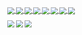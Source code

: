 <a href="https://github.com/OtaviOuu/Universo-Narrado-script">
  <img align="center" src="https://github-readme-stats.vercel.app/api/pin/?username=otaviouu&repo=Universo-Narrado-script&theme=tokyonight&utcOffset=37" />
</a>
<a href="https://github.com/OtaviOuu/UniBRData-scraper">
  <img align="center" src="https://github-readme-stats.vercel.app/api/pin/?username=otaviouu&repo=UniBRData-scraper&theme=tokyonight" />
</a>
<a href="https://github.com/OtaviOuu/T2Educacao-downloader">
  <img align="center" src="https://github-readme-stats.vercel.app/api/pin/?username=otaviouu&repo=T2Educacao-downloader&theme=tokyonight&utcOffset=73" />
</a>

<a href="https://github.com/OtaviOuu/mailingList-microservice">  
  <img align="center" src="https://github-readme-stats.vercel.app/api/pin/?username=otaviouu&repo=mailingList-microservice&theme=tokyonight&utcOffset=83" />
</a>
<a href="https://github.com/OtaviOuu/drop-one-drive-box">
  <img align="center" src="https://github-readme-stats.vercel.app/api/pin/?username=otaviouu&repo=drop-one-drive-box&theme=tokyonight&utcOffset=73" />
</a>
<a href="https://github.com/OtaviOuu/TileEngine">
  <img align="center" src="https://github-readme-stats.vercel.app/api/pin/?username=otaviouu&repo=TileEngine&theme=tokyonight&utcOffset=73" />
</a>
<a href="https://github.com/OtaviOuu/UserProductAPI">
  <img align="center" src="https://github-readme-stats.vercel.app/api/pin/?username=otaviouu&repo=UserProductAPI&theme=tokyonight&utcOffset=73" />
</a>
<a href="https://github.com/OtaviOuu/ITA-IME-ArideS-Downloader">  
  <img align="center" src="https://github-readme-stats.vercel.app/api/pin/?username=otaviouu&repo=ITA-IME-ArideS-Downloader&theme=tokyonight&utcOffset=82" />
</a>

![](http://github-profile-summary-cards.vercel.app/api/cards/repos-per-language?username=otaviouu&theme=tokyonight&rand=1) 
![](http://github-profile-summary-cards.vercel.app/api/cards/most-commit-language?username=otaviouu&theme=tokyonight&rand=2)
![](http://github-profile-summary-cards.vercel.app/api/cards/profile-details?username=otaviouu&theme=tokyonight) 
